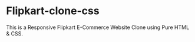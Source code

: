 # Flipkart-clone-css
This is a Responsive Flipkart E-Commerce Website Clone using Pure HTML &amp; CSS.
